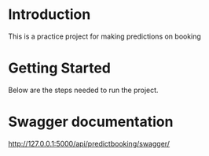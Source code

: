 # Introduction

This is a practice project for making predictions on booking 

# Getting Started

Below are the steps needed to run the project.


# Swagger documentation

http://127.0.0.1:5000/api/predictbooking/swagger/
